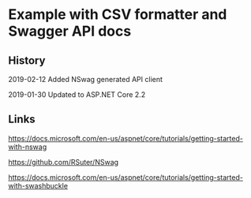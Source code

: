 # Example with CSV formatter and Swagger API docs

## History

2019-02-12 Added NSwag generated API client

2019-01-30 Updated to ASP.NET Core 2.2

## Links

https://docs.microsoft.com/en-us/aspnet/core/tutorials/getting-started-with-nswag

https://github.com/RSuter/NSwag

https://docs.microsoft.com/en-us/aspnet/core/tutorials/getting-started-with-swashbuckle

